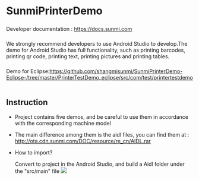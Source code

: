 SunmiPrinterDemo
==========
### 
Developer documentation : https://docs.sunmi.com
###
We strongly recommend developers to use Android Studio to develop.The demo for Android Studio has full functionality, such as printing barcodes, printing qr code, printing text, printing pictures and printing tables.
###
Demo for Eclipse:https://github.com/shangmisunmi/SunmiPrinterDemo-Eclipse-/tree/master/PrinterTestDemo_eclipse/src/com/test/printertestdemo  

Instruction
----------
* Project contains five demos, and be careful to use them in accordance with the corresponding machine model
* The main difference among them is the aidl files, you can find them at : http://ota.cdn.sunmi.com/DOC/resource/re_cn/AIDL.rar
* How to import?
    
    Convert to project in the Android Studio, and build  a Aidl folder under the "src/main" file
    ![](http://upload-images.jianshu.io/upload_images/1739458-05362df2ccd280cb.png?imageMogr2/auto-orient/strip%7CimageView2/2/w/1240)
